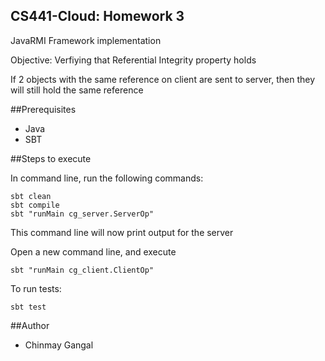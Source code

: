 ## CS441-Cloud: Homework 3
JavaRMI Framework implementation

Objective: Verfiying that Referential Integrity property holds

If 2 objects with the same reference on client are sent to server, then they will still hold the same reference

##Prerequisites
* Java
* SBT  

##Steps to execute

In command line, run the following commands:

    sbt clean
    sbt compile
    sbt "runMain cg_server.ServerOp"

This command line will now print output for the server

Open a new command line, and execute

 `sbt "runMain cg_client.ClientOp"`
 
 To run tests:
 
 `sbt test`
 
##Author

* Chinmay Gangal